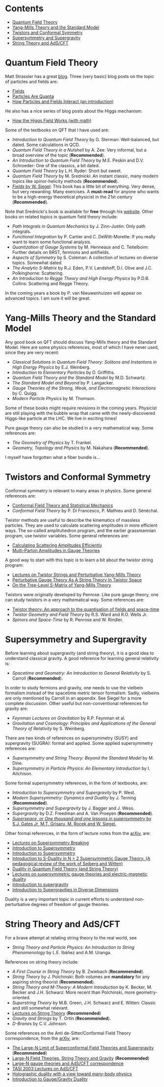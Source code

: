 # Contents

* [Quantum Field Theory](https://github.com/meirizarrygelpi/hep-th-references/blob/master/references.md#quantum-field-theory)
* [Yang-Mills Theory and the Standard Model](https://github.com/meirizarrygelpi/hep-th-references/blob/master/references.md#yang-mills-theory-and-the-standard-model)
* [Twistors and Conformal Symmetry](https://github.com/meirizarrygelpi/hep-th-references/blob/master/references.md#twistors-and-conformal-symmetry)
* [Supersymmetry and Supergravity](https://github.com/meirizarrygelpi/hep-th-references/blob/master/references.md#supersymmetry-and-supergravity)
* [String Theory and AdS/CFT](https://github.com/meirizarrygelpi/hep-th-references/blob/master/references.md#string-theory-and-adscft)

# Quantum Field Theory

Matt Strassler has a great [blog](http://profmattstrassler.com/). Three (very basic) blog posts on the topic of particles and fields are:

* [Fields](http://profmattstrassler.com/articles-and-posts/particle-physics-basics/fields-and-their-particles-with-math/fields/)
* [Particles Are Quanta](http://profmattstrassler.com/articles-and-posts/particle-physics-basics/fields-and-their-particles-with-math/7-particles-are-quanta/)
* [How Particles and Fields Interact (an introduction)](http://profmattstrassler.com/articles-and-posts/particle-physics-basics/fields-and-their-particles-with-math/8-how-particles-and-fields-interact/)

He also has a nice series of blog posts about the Higgs mechanism:

* [How the Higgs Field Works (with math)](http://profmattstrassler.com/articles-and-posts/particle-physics-basics/how-the-higgs-field-works-with-math/)

Some of the textbooks on QFT that I have used are:

* *Introduction to Quantum Field Theory* by G. Sterman: Well-balanced, but dated. Some calculations in QCD.
* *Quantum Field Theory in a Nutshell* by A. Zee: Very informal, but a broad overview of the topic (**Recommended**).
* *An Introduction to Quantum Field Theory* by M.E. Peskin and D.V. Schroeder: One of the classics, a bit dated.
* *Quantum Field Theory* by L.H. Ryder: Short but sweet.
* *Quantum Field Theory* by M. Srednicki: An instant classic, many modern topics like spinor-helicity methods (**Recommended**).
* [*Fields* by W. Siegel](http://insti.physics.sunysb.edu/~siegel/errata.html): This book has a little bit of everything. Very dense, but very rewarding. Many exercises. A **must-read** for anyone who wants to be a high-energy theoretical physicist in the 21st century (**Recommended**).

Note that Srednicki's book is available for **free** through his [website](http://web.physics.ucsb.edu/~mark/qft.html). Other books on related topics in quantum field theory include:

* *Path Integrals in Quantum Mechanics* by J. Zinn-Justin: Only path integrals.
* *Functional Integration* by P. Cartier and C. DeWitt-Morette: If you really want to learn some functional analysis.
* *Quantization of Gauge Systems* by M. Henneaux and C. Teitelboim: Further details on BRST, fermions and antifields.
* *Aspects of Symmetry* by S. Coleman: A collection of lectures on diverse topics. Somewhat dated.
* *The Analytic S-Matrix* by R.J. Eden, P.V. Landshoff, D.I. Olive and J.C. Polkinghorne: Scattering.
* *An Introduction to Regge Theory and High Energy Physics* by P.D.B. Collins: Scattering and Regge Theory.

In the coming years a book by P. van Nieuwenhuizen will appear on advanced topics. I am sure it will be great.

# Yang-Mills Theory and the Standard Model

Any good book on QFT should discuss Yang-Mills theory and the Standard Model. Here are some physics references, most of which I have never used, since they are very recent:

* *Classical Solutions in Quantum Field Theory: Solitons and Instantons in High Energy Physics* by E.J. Weinberg.
* *Introduction to Elementary Particles* by D. Griffiths.
* *Quantum Field Theory and the Standard Model* by M.D. Schwartz.
* *The Standard Model and Beyond* by P. Langacker.
* *Gauge Theories of the Strong, Weak, and Electromagnetic Interactions* by C. Quigg.
* *Modern Particle Physics* by M. Thomson.

Some of these books might require revisions in the coming years. Physicist are still playing with the bubble wrap that came with the newly-discovered Higgs-like particle at the LHC. We live in exciting times!

Pure gauge theory can also be studied in a very mathematical way. Some references are:

* *The Geometry of Physics* by T. Frankel.
* *Geometry, Topology and Physics* by M. Nakahara (**Recommended**).

I myself have forgotten what a fiber bundle is...

# Twistors and Conformal Symmetry

Conformal symmetry is relevant to many areas in physics. Some general references are:

* [Conformal Field Theory and Statistical Mechanics](http://arxiv.org/abs/0807.3472)
* *Conformal Field Theory* by P. Di Francesco, P. Mathieu and D. Sénéchal.

Twistor methods are useful to describe the kinematics of massless particles. They are used to calculate scattering amplitudes in more efficient ways. The so-called amplituhedron program, and the earlier grassmannian program, use twistor variables. Some general references are:

* [Calculating Scattering Amplitudes Efficiently](http://arxiv.org/abs/hep-ph/9601359)
* [Multi-Parton Amplitudes in Gauge Theories](http://arxiv.org/abs/hep-th/0509223)

A good way to start with this topic is to learn a bit about the twistor string program:

* [Lectures on Twistor Strings and Perturbative Yang-Mills Theory](http://arxiv.org/abs/hep-th/0504194)
* [Perturbative Gauge Theory As A String Theory In Twistor Space](http://arxiv.org/abs/hep-th/0312171)
* [On the Tree-Level S-Matrix of Yang-Mills Theory](http://arxiv.org/abs/hep-th/0403190)

Twistors were originally developed by Penrose. Like pure gauge theory, one can study twistors in a very mathematical way. Some references are:

* [Twistor theory: An approach to the quantisation of fields and space-time](http://dx.doi.org/10.1016/0370-1573(73)90008-2)
* *Twistor Geometry and Field Theory* by R.S. Ward and R.O. Wells Jr.
* *Spinors and Space-Time* by R. Penrose and W. Rindler.

# Supersymmetry and Supergravity

Before learning about supergravity (and string theory), it is a good idea to understand classical gravity. A good reference for learning general relativity is:

* *Spacetime and Geometry: An Introduction to General Relativity* by S. Carroll (**Recommended**).

In order to study fermions and gravity, one needs to use the vielbein formalism instead of the spacetime metric tensor formalism. Sadly, vielbeins are only mentioned by Carroll in an appendix. See Siegel for a more complete discussion. Other useful but non-conventional references for gravity are:

* *Feynman Lectures on Gravitation* by R.P. Feynman et al.
* *Gravitation and Cosmology: Principles and Applications of the General Theory of Relativity* by S. Weinberg.

There are two kinds of references on supersymmetry (SUSY) and supergravity (SUGRA): formal and applied. Some applied supersymmetry references are:

* *Supersymmetry and String Theory: Beyond the Standard Model* by M. Dine.
* *Supersymmetry in Particle Physics: An Elementary Introduction* by I. Aitchison.

Some formal supersymmetry references, in the form of textbooks, are:

* *Introduction to Supersymmetry and Supergravity* by P. West.
* *Modern Supersymmetry: Dynamics and Duality* by J. Terning (**Recommended**).
* *Supersymmetry and Supergravity* by J. Bagger and J. Wess.
* *Supergravity* by D.Z. Freedman and A. Van Proeyen (**Recommended**).
* [*Superspace, or One thousand and one lessons in supersymmetry* by S.J. Gates Jr, M.T. Grisaru, M. Rocek and W. Siegel.](http://arxiv.org/abs/hep-th/0108200)

Other formal references, in the form of lecture notes from the [arXiv](http://arxiv.org), are:

* [Lectures on Supersymmetry Breaking](http://arxiv.org/abs/hep-ph/0702069)
* [Introduction to Supersymmetry](http://arxiv.org/abs/hep-th/0101055)
* [Introduction to Supersymmetry](http://arxiv.org/abs/hep-th/9612114)
* [Introduction to S-Duality in N = 2 Supersymmetric Gauge Theory. (A pedagogical review of the work of Seiberg and Witten)](http://arxiv.org/abs/hep-th/9701069)
* [Duality in Quantum Field Theory (and String Theory)](http://arxiv.org/abs/hep-th/9709180)
* [Lectures on supersymmetric gauge theories and electric-magnetic duality](http://arxiv.org/abs/hep-th/9509066)
* [Introduction to supergravity](http://arxiv.org/abs/1112.3502)
* [Introduction to Supergravities in Diverse Dimensions](http://arxiv.org/abs/hep-th/9802138)

Duality is a very important topic in current efforts to understand non-perturbative degrees of freedom of gauge theories.

# String Theory and AdS/CFT

For a brave attempt at relating string theory to the real world, see

* *String Theory and Particle Physics: An Introduction to String Phenomenology* by L.E. Ibáñez and A.M. Uranga.

References on string theory include:

* *A First Course in String Theory* by B. Zwiebach (**Recommended**).
* *String Theory* by J. Polchinski: Both volumes are **mandatory** for any aspiring string theorist (**Recommended**).
* *String Theory and M-Theory: A Modern Introduction* by K. Becker, M. Becker and J.H. Schwarz: More recent than Polchinski, more geometry-oriented.
* *Superstring Theory* by M.B. Green, J.H. Schwarz and E. Witten: Classic and still somewhat relevant.
* [Lectures on String Theory](http://arxiv.org/abs/0908.0333) (**Recommended**)
* *Gravity and Strings* by T. Ortín (**Recommended**).
* *D-Branes* by C.V. Johnson.

Some references on the Anti de-Sitter/Conformal Field Theory correspondence, from the [arXiv](http://arxiv.org), are:

* [The Large-N Limit of Superconformal Field Theories and Supergravity](http://arxiv.org/abs/hep-th/9711200) (**Recommended**)
* [Large-N Field Theories, String Theory and Gravity](http://arxiv.org/abs/hep-th/9905111) (**Recommended**)
* [Large-N gauge theories and AdS/CFT correspondence](http://arxiv.org/abs/hep-th/9908148)
* [TASI 2003 Lectures on AdS/CFT](http://arxiv.org/abs/hep-th/0309246)
* [Holographic duality with a view toward many-body physics](http://arxiv.org/abs/0909.0518)
* [Introduction to Gauge/Gravity Duality](http://arxiv.org/abs/1010.6134)